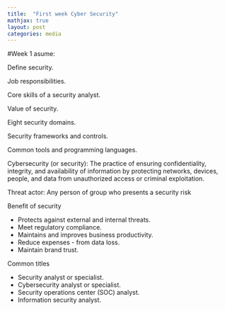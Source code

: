 ```yaml
---
title:  "First week Cyber Security"
mathjax: true
layout: post
categories: media
---
```


#Week 1 asume:

Define security.

Job responsibilities.

Core skills of a security analyst.

Value of security.

Eight security domains.

Security frameworks and controls.

Common tools and programming languages.

Cybersecurity (or security): The practice of ensuring confidentiality, integrity, and availability of information by protecting networks, devices, people, and data from unauthorized access or criminal exploitation.

Threat actor: Any person of group who presents a security risk

Benefit of security
+ Protects against external and internal threats.
+ Meet regulatory compliance.
+ Maintains and improves business productivity.
+ Reduce expenses - from data loss.
+ Maintain brand trust.

Common titles
+ Security analyst or specialist.
+ Cybersecurity analyst or specialist.
+ Security operations center (SOC) analyst.
+ Information security analyst.

